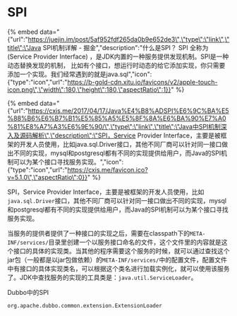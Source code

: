 # SPI

{% embed data="{\"url\":\"https://juejin.im/post/5af952fdf265da0b9e652de3\",\"type\":\"link\",\"title\":\"Java SPI机制详解 - 掘金\",\"description\":\"什么是SPI？ SPI 全称为 \(Service Provider Interface\) ，是JDK内置的一种服务提供发现机制。SPI是一种动态替换发现的机制， 比如有个接口，想运行时动态的给它添加实现，你只需要添加一个实现。我们经常遇到的就是java.sql\",\"icon\":{\"type\":\"icon\",\"url\":\"https://b-gold-cdn.xitu.io/favicons/v2/apple-touch-icon.png\",\"width\":180,\"height\":180,\"aspectRatio\":1}}" %}



{% embed data="{\"url\":\"https://cxis.me/2017/04/17/Java%E4%B8%ADSPI%E6%9C%BA%E5%88%B6%E6%B7%B1%E5%85%A5%E5%8F%8A%E6%BA%90%E7%A0%81%E8%A7%A3%E6%9E%90/\",\"type\":\"link\",\"title\":\"Java中SPI机制深入及源码解析\",\"description\":\"SPI，Service Provider Interface，主要是被框架的开发人员使用，比如java.sql.Driver接口，其他不同厂商可以针对同一接口做出不同的实现，mysql和postgresql都有不同的实现提供给用户，而Java的SPI机制可以为某个接口寻找服务实现。\",\"icon\":{\"type\":\"icon\",\"url\":\"https://cxis.me/favicon.ico?v=5.1.0\",\"aspectRatio\":0}}" %}



SPI，Service Provider Interface，主要是被框架的开发人员使用，比如`java.sql.Driver`接口，其他不同厂商可以针对同一接口做出不同的实现，mysql和postgresql都有不同的实现提供给用户，而Java的SPI机制可以为某个接口寻找服务实现。  
  
当服务的提供者提供了一种接口的实现之后，需要在classpath下的`META-INF/services/`目录里创建一个以服务接口命名的文件，这个文件里的内容就是这个接口的具体的实现类。当其他的程序需要这个服务的时候，就可以通过查找这个jar包（一般都是以jar包做依赖）的`META-INF/services/`中的配置文件，配置文件中有接口的具体实现类名，可以根据这个类名进行加载实例化，就可以使用该服务了。JDK中查找服务的实现的工具类是：`java.util.ServiceLoader`。



Dubbo中的SPI



```text
org.apache.dubbo.common.extension.ExtensionLoader
```

 


